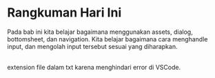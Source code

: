 # Rangkuman Hari Ini
Pada bab ini kita belajar bagaimana menggunakan assets, dialog, bottomsheet, dan navigation. Kita belajar bagaimana cara menghandle input, dan mengolah input tersebut sesuai yang diharapkan.

\
extension file dalam txt karena menghindari error di VSCode.